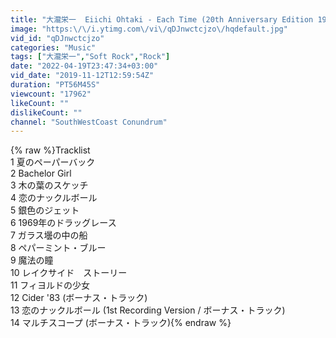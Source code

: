```yaml
---
title: "大瀧栄一  Eiichi Ohtaki - Each Time (20th Anniversary Edition 1984, 2004, Niagara Japan)"
image: "https:\/\/i.ytimg.com\/vi\/qDJnwctcjzo\/hqdefault.jpg"
vid_id: "qDJnwctcjzo"
categories: "Music"
tags: ["大瀧栄一","Soft Rock","Rock"]
date: "2022-04-19T23:47:34+03:00"
vid_date: "2019-11-12T12:59:54Z"
duration: "PT56M45S"
viewcount: "17962"
likeCount: ""
dislikeCount: ""
channel: "SouthWestCoast Conundrum"
---
```

{% raw %}Tracklist<br />1 夏のペーパーバック <br />2 Bachelor Girl <br />3 木の葉のスケッチ <br />4 恋のナックルボール <br />5 銀色のジェット <br />6 1969年のドラッグレース <br />7 ガラス壜の中の船 <br />8 ペパーミント・ブルー <br />9 魔法の瞳 <br />10 レイクサイド　ストーリー <br />11 フィヨルドの少女 <br />12 Cider '83 (ボーナス・トラック) <br />13 恋のナックルボール (1st Recording Version / ボーナス・トラック) <br />14 マルチスコープ (ボーナス・トラック){% endraw %}
